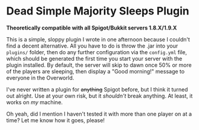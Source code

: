 # Dead Simple Majority Sleeps Plugin

**Theoretically compatible with all Spigot/Bukkit servers 1.8.X/1.9.X**

This is a simple, sloppy plugin I wrote in one afternoon because I
couldn't find a decent alternative. All you have to do is throw the
.jar into your `plugins/` folder, then do any further configuration
via the `config.yml` file, which should be generated the first time you 
start your server with the plugin installed. By default, the server will 
skip to dawn once 50% or more of the players are sleeping, then display
a "Good morning!" message to everyone in the Overworld.

I've never written a plugin for ~~anything~~ Spigot before, but I think 
it turned out alright. Use at your own risk, but it *shouldn't* break 
anything. At least, it works on *my* machine.

Oh yeah, did I mention I haven't tested it with more than one player on
at a time? Let me know how it goes, please!